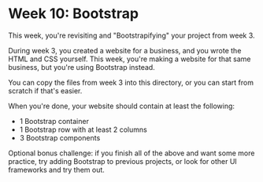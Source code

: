 # Week 10: Bootstrap

This week, you're revisiting and "Bootstrapifying" your project from week 3.

During week 3, you created a website for a business, and you wrote the HTML and
CSS yourself. This week, you're making a website for that same business, but
you're using Bootstrap instead.

You can copy the files from week 3 into this directory, or you can start from
scratch if that's easier.

When you're done, your website should contain at least the following:

- 1 Bootstrap container
- 1 Bootstrap row with at least 2 columns
- 3 Bootstrap components

Optional bonus challenge: if you finish all of the above and want some more
practice, try adding Bootstrap to previous projects, or look for other UI
frameworks and try them out.

